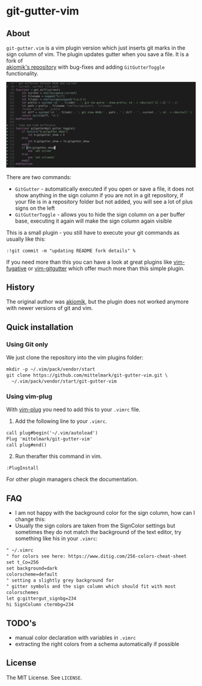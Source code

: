 git-gutter-vim
==============


## About

`git-gutter.vim` is a vim plugin version which just inserts git marks in the sign column of vim.
The  plugin updates gutter when you save a file. It is a fork of  
[akiomik's repository](https://github.com/akiomik/git-gutter-vim) with bug-fixes and adding `GitGutterToggle` functionality.

![screenshot](https://raw.githubusercontent.com/mittelmark/git-gutter-vim/master/screenshot.png)

There are two commands:

- `GitGutter` - automatically executed if you open or save a file, it does not
  show anything in the sign column if you are not in a git repository, if your file is in
  a repository folder but not added, you will see a lot of plus signs on the
  left 
- `GitGutterToggle` - allows you to hide the sign column on a per buffer base,
  executing it again will make the sign column again visible

This is a small plugin - you still have to execute your git commands as usually like this:

```
:!git commit -m "updating README fork details" %
```

If you need more than this you can have a look at great plugins like
[vim-fugative](https://github.com/tpope/vim-fugitive) or
[vim-gitgutter](https://github.com/airblade/vim-gitgutter) which
offer much more than this simple plugin.

## History

The original author was
[akiomik](https://github.com/akiomik/git-gutter-vim), but the plugin does not
worked anymore with newer versions of git and vim.

## Quick installation 

### Using Git only

We just clone the repository into the vim plugins folder:

```
mkdir -p ~/.vim/pack/vendor/start
git clone https://github.com/mittelmark/git-gutter-vim.git \
  ~/.vim/pack/vendor/start/git-gutter-vim
```

### Using vim-plug

With [vim-plug](https://github.com/junegunn/vim-plug) you need to add this to
your `.vimrc` file.

1. Add the following line to your `.vimrc`.

```vim
call plug#begin('~/.vim/autoload')
Plug 'mittelmark/git-gutter-vim'
call plug#end()
```

2. Run therafter this command in vim.

```vim
:PlugInstall
```

For other plugin managers check the documentation.

## FAQ

- I am not happy with the background color for the sign column, how can I change
  this:
- Usually the sign colors are taken from the SignColor settings but sometimes
  they do not match the background of the text editor, try something like his in your
  `.vimrc`:

```vim
" ~/.vimrc
" for colors see here: https://www.ditig.com/256-colors-cheat-sheet
set t_Co=256
set background=dark
colorscheme=default
" setting a slightly grey background for 
" gitter symbols and the sign column which should fit with most colorschemes
let g:gittergut_signbg=234
hi SignColumn ctermbg=234
```

## TODO's

- manual color declaration with variables in `.vimrc`
- extracting the right colors from a schema automatically if possible

## License

The MIT License. See `LICENSE`.

